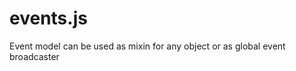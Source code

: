 events.js
=========

Event model can be used as mixin for any object or as global event broadcaster
